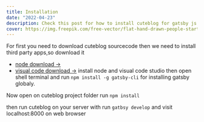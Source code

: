 ```yaml
---
title: Installation
date: "2022-04-23"
description: Check this post for how to install cuteblog for gatsby js.
cover: https://img.freepik.com/free-vector/flat-hand-drawn-people-starting-business-project_23-2148873785.jpg?size=626&ext=jpg&ga=GA1.2.1532309988.1650879275
---
```


For first you need to download cuteblog sourcecode then we need to install third party apps,so download it 
+ [node download →](https://nodejs.org/en/download/)
+ [visual code download →](https://code.visualstudio.com/download)
install node and visual code studio then open shell terminal and run `npm install -g gatsby-cli` for installing gatsby globaly.

Now open on cuteblog project folder run `npm install`

then run cuteblog on your server with run `gatbsy develop` and visit localhost:8000 on web browser